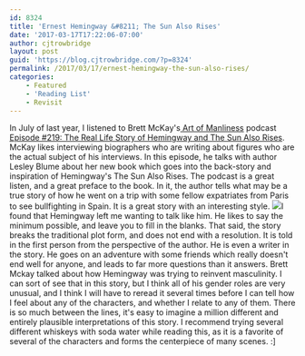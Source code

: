 ```yaml
---
id: 8324
title: 'Ernest Hemingway &#8211; The Sun Also Rises'
date: '2017-03-17T17:22:06-07:00'
author: cjtrowbridge
layout: post
guid: 'https://blog.cjtrowbridge.com/?p=8324'
permalink: /2017/03/17/ernest-hemingway-the-sun-also-rises/
categories:
    - Featured
    - 'Reading List'
    - Revisit
---
```


In July of last year, I listened to Brett McKay's[ Art of Manliness](http://www.artofmanliness.com/) podcast [Episode #219: The Real Life Story of Hemingway and The Sun Also Rises](http://www.artofmanliness.com/2016/07/21/podcast-219-the-real-life-story-of-hemingway-and-the-sun-also-rises/). McKay likes interviewing biographers who are writing about figures who are the actual subject of his interviews. In this episode, he talks with author Lesley Blume about her new book which goes into the back-story and inspiration of Hemingway's The Sun Also Rises. The podcast is a great listen, and a great preface to the book. In it, the author tells what may be a true story of how he went on a trip with some fellow expatriates from Paris to see bullfighting in Spain. It is a great story with an interesting style. ![](https://blog.cjtrowbridge.com/wp-content/uploads/2017/03/The-Sun-Also-Rises-1-1.jpg)I found that Hemingway left me wanting to talk like him. He likes to say the minimum possible, and leave you to fill in the blanks. That said, the story breaks the traditional plot form, and does not end with a resolution. It is told in the first person from the perspective of the author. He is even a writer in the story. He goes on an adventure with some friends which really doesn't end well for anyone, and leads to far more questions than it answers. Brett Mckay talked about how Hemingway was trying to reinvent masculinity. I can sort of see that in this story, but I think all of his gender roles are very unusual, and I think I will have to reread it several times before I can tell how I feel about any of the characters, and whether I relate to any of them. There is so much between the lines, it's easy to imagine a million different and entirely plausible interpretations of this story. I recommend trying several different whiskeys with soda water while reading this, as it is a favorite of several of the characters and forms the centerpiece of many scenes. :\]